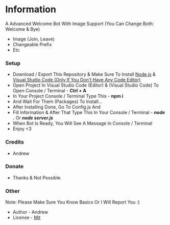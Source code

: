 # Information

A Advanced Welcome Bot With Image Support (You Can Change Both: Welcome & Bye)

- Image (Join, Leave)
- Changeable Prefix
- Etc

### Setup

- Download / Export This Repository & Make Sure To Install [Node.js](https://nodejs.org/en/) & [Visual Studio Code (Only If You Don't Have Any Code Editor)](https://code.visualstudio.com/)
- Open Project In Visual Studio Code (Editor) & (Visual Studio Code) To Open Console / Terminal - **Ctrl + A**
- In Your Project Console / Terminal Type This - **npm i**
- And Wait For Them (Packages) To Install...
- After Installing Done, Go To Config.js And
- Fill Information & After That Type This In Your Console / Terminal - **_node ._** Or **_node server.js_**
- When Bot Is Ready, You Will See A Message In Console / Terminal
- Enjoy <3

### Credits

- Andrew

### Donate

- Thanks & Not Possible.

### Other

Note: Please Make Sure You Know Basics Or I Will Report You :)

- Author - Andrew
- License - [Mit](https://github.com/LegendaryEmoji/welcome-bot/blob/main/LICENSE)
